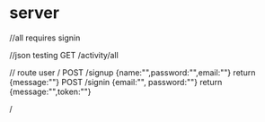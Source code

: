 # server

//all requires signin

//json testing
GET /activity/all

// route user
/
POST /signup {name:"",password:"",email:""}     return {message:""}
POST /signin {email:"", password:""}  return {message:"",token:""}

/

